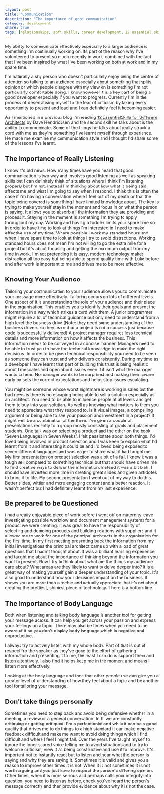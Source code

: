 ```yaml
---
layout: post
title: "Communication"
description: "The importance of good communication"
category: development
share: true
tags: [relationships, soft skills, career development, 12 essential skills]
---
```


My ability to communicate effectively especially to a larger audience is something I'm continually working on. Its part of the reason why I've volunteered to present so much recently in work, combined with the fact that I've been inspired by what I've been working on both at work and in my spare time.
 
I'm naturally a shy person who doesn't particularly enjoy being the centre of attention so talking to an audience especially about something that splits opinion or which people disagree with my view on is something I'm not particularly comfortable doing. I know however it is a key part of being a good developer especially if you want to progress. Currently I'm in the process of desensitising myself to the fear of criticism by taking every opportunity to present and lead and I can definitely feel it becoming easier. 

As I mentioned in a previous blog I'm reading <a href="http://www.amazon.co.uk/12-Essential-Skills-Software-Architects/dp/0321717295" target="_blank">12 EssentialSkills for Software Architects</a> by Dave Hendricksen and the second skill he talks about is the ability to communicate. Some of the things he talks about really struck a cord with me as they're something I've learnt myself through experience. He made me examine my communication style and I thought I'd share some of the lessons I've learnt.

## The Importance of Really Listening

I know it's old news. How many times have you heard that good communication is two way and involves good listening as well as speaking skills but I can definitely think of situations where I think I'm listening properly but I'm not. Instead I'm thinking about how what is being said affects me and what I'm going to say when I respond. I think this is often the case if I'm having a conversation where I feel out of my depth or that the topic being covered is something I have limited knowledge about. The key is trying to make yourself stay in the moment and focus in on what the person is saying. It allows you to absorb all the information they are providing and process it. Staying in the moment is something I'm trying to apply throughout my day. Working and having a toddler limits your spare time so in order to have time to look at things I'm interested in I need to make effective use of my time. Where possible I work my standard hours and when I have spare time to look at things I try to avoid distractions. Working standard hours does not mean I'm not willing to go the extra mile for a project but it's about focusing and getting the maximum output from my time in work. I'm not pretending it is easy, modern technology makes distraction all too easy but being able to spend quality time with Luke before and after work is important to me and drives me to be more effective.

## Knowing Your Audience

Tailoring your communication to your audience allows you to communicate your message more effectively. Tailoring occurs on lots of different levels. One aspect of it is understanding the role of your audience and their place in the organisation. This enables you to identify their goals and present the information in a way which strikes a cord with them. A junior programmer might require a lot of technical guidance but only need to understand from a high level the business drive (Note: they need some understanding of the business drivers so they learn that a project is not a success just because code is successfully delivered) A project manager requires less technical details and more information on how it affects the business. This information needs to be conveyed in a concise manner. Managers need to be able to trust you to have the technical knowledge to make the right decisions. In order to be given technical responsibility you need to be seen as someone they can trust and who delivers consistently. During my time as a developer I have learnt that part of building this trust is being realistic about timescales and open about issues even if it isn't what the manager wants to hear. No manager wants to be surprised and making them aware early on sets the correct expectations and helps stop issues escalating. 

You might be someone whose worst nightmare is working in sales but the bad news is there is no escaping being able to sell a solution especially as an architect. You need to be able to influence people at all levels and get them to buy into your solution. As well as knowing what matters to them you need to appreciate what they respond to. Is it visual images, a compelling argument or being able to see your passion and investment in a project? It might well be a combination of the three. I've given a couple of presentations recently to a group mostly consisting of grads and placement students. One talk was on selecting a product and the other on the book 'Seven Languages in Seven Weeks'. I felt passionate about both things. I'd loved being involved in product selection and I was keen to explain what I'd learnt from it and interesting it could be and I'd loved being exposed to seven different languages and was eager to share what it had taught me. My first presentation on product selection was a bit of a fail. I knew it was a tough sell compared to something technical but that should have driven me to find creative ways to deliver the information. Instead it was a bit blah. I should have invested more time in creating great slides and given antidotes to bring it to life. My second presentation I went out of my way to do this. Better slides, wittier and more engaging content and a better reaction. It wasn't perfect but I had definitely learnt from my last experience.  

## Be prepared to be Questioned

I had a really enjoyable piece of work before I went off on maternity leave investigating possible workflow and document management systems for a product we were creating. It was great to have the responsibility of selecting and demoing products and building relations with suppliers and it allowed me to work for one of the principal architects in the organisation for the first time. In my first meeting presenting back the information from my initial investigations the principal architect came up with a load of great questions that I hadn't thought about. It was a brilliant learning experience and taught me about the importance of thinking beyond the information you want to present. Now I try to think about what are the things my audience care about? What areas are they likely to want to delve deeper into? It is a great way of making yourself gain a deeper understanding of your topic. It's also good to understand how your decisions impact on the business. It shows you are more than a techie and actually appreciate that it’s not about creating the prettiest, shiniest piece of technology. There is a bottom line.

## The Importance of Body Language

Both when listening and talking body language is another tool for getting your message across. It can help you get across your passion and express your feelings on a topic. There may also be times when you need to be aware of it so you don't display body language which is negative and unproductive. 

I always try to actively listen with my whole body. Part of that is out of respect fro the speaker as they've gone to the effort of gathering information and presenting it to me, the least I can do is support them and listen attentively. I also find it helps keep me in the moment and means I listen more effectively. 

Looking at the body language and tone that other people use can give you a greater level of understanding of how they feel about a topic and be another tool for tailoring your message.

## Don't take things personally

Sometimes you need to step back and avoid being defensive whether in a meeting, a review or a general conversation. In IT we are constantly critiquing or getting critiqued. I'm a perfectionist and while it can be a good quality that drives me to do things to a high standard it can make negative feedback difficult and make me want to avoid doing things which I find difficult and where I feel I might fail. Over the years I've taught myself to ignore the inner scared voice telling me to avoid situations and to try to welcome criticism, view it as being constructive and use it to improve. It's important not to instantly react but to listen and hear what the person is saying and why they are saying it. Sometimes it is valid and gives you a reason to improve other times it is not. When it is not sometimes it is not worth arguing and you just have to respect the person's differing opinion. Other times, when it is more serious and perhaps calls your integrity into question, you need to listen as before, check you've heard the person's message correctly and then provide evidence about why it is not the case.

